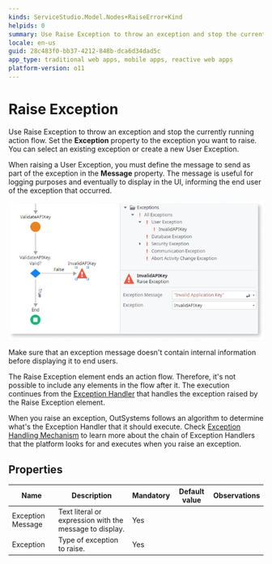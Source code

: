 ```yaml
---
kinds: ServiceStudio.Model.Nodes+RaiseError+Kind
helpids: 0
summary: Use Raise Exception to throw an exception and stop the currently running action flow.
locale: en-us
guid: 28c483f0-bb37-4212-848b-dca6d34dad5c
app_type: traditional web apps, mobile apps, reactive web apps
platform-version: o11
---
```


# Raise Exception


Use Raise Exception to throw an exception and stop the currently running action flow. Set the **Exception** property to the exception you want to raise. You can select an existing exception or create a new User Exception.

When raising a User Exception, you must define the message to send as part of the exception in the **Message** property. The message is useful for logging purposes and eventually to display in the UI, informing the end user of the exception that occurred.

![Raise Exception example](images/raise-exception-example-ss.png)

<div class="info" markdown="1">

Make sure that an exception message doesn't contain internal information before displaying it to end users.

</div>

The Raise Exception element ends an action flow. Therefore, it's not possible to include any elements in the flow after it. The execution continues from the [Exception Handler](<class.exception.handler.md>) that handles the exception raised by the Raise Exception element.

When you raise an exception, OutSystems follows an algorithm to determine what's the Exception Handler that it should execute. Check [Exception Handling Mechanism](../../../develop/logic/exceptions/handling-mechanism.md) to learn more about the chain of Exception Handlers that the platform looks for and executes when you raise an exception.

## Properties

<table markdown="1">
<thead>
<tr>
<th>Name</th>
<th>Description</th>
<th>Mandatory</th>
<th>Default value</th>
<th>Observations</th>
</tr>
</thead>
<tbody>
<tr>
<td title="Exception Message">Exception Message</td>
<td>Text literal or expression with the message to display.</td>
<td>Yes</td>
<td></td>
<td></td>
</tr>
<tr>
<td title="Exception">Exception</td>
<td>Type of exception to raise.</td>
<td>Yes</td>
<td></td>
<td></td>
</tr>
</tbody>
</table>

